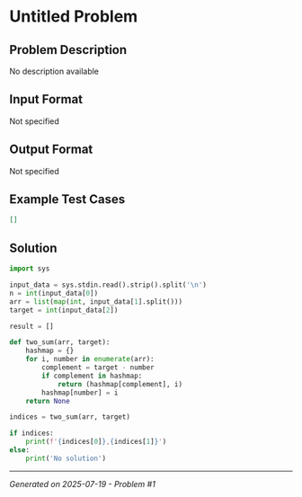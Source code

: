 # Untitled Problem

## Problem Description
No description available

## Input Format
Not specified

## Output Format
Not specified

## Example Test Cases
```json
[]
```

## Solution
```python
import sys

input_data = sys.stdin.read().strip().split('\n')
n = int(input_data[0])
arr = list(map(int, input_data[1].split()))
target = int(input_data[2])

result = []

def two_sum(arr, target):
    hashmap = {}
    for i, number in enumerate(arr):
        complement = target - number
        if complement in hashmap:
            return (hashmap[complement], i)
        hashmap[number] = i
    return None

indices = two_sum(arr, target)

if indices:
    print(f'{indices[0]},{indices[1]}')
else:
    print('No solution')
```

---
*Generated on 2025-07-19 - Problem #1*